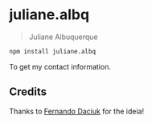 # juliane.albq

> Juliane Albuquerque

```sh
npm install juliane.albq
```

To get my contact information.

## Credits
Thanks to [Fernando Daciuk](https://github.com/fdaciuk/fdaciuk) for the ideia!
